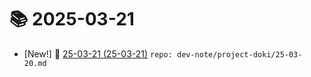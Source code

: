 # 📚 2025-03-21
- [New!] 📗 [25-03-21 (25-03-21)](https://til.qriosity.dev/dev-note/project-doki/25-03-20) `repo: dev-note/project-doki/25-03-20.md`
